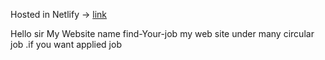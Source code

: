 
Hosted in Netlify -> [link]()

Hello sir My Website name find-Your-job my web site under many circular job .if you want applied job 